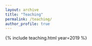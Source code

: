 ```yaml
---
layout: archive
title: "Teaching"
permalink: /teaching/
author_profile: true
---
```


{% include teaching.html year=2019 %}
